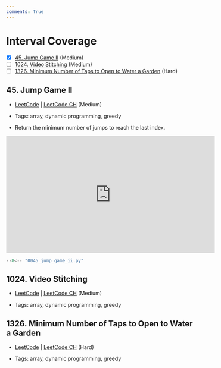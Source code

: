```yaml
---
comments: True
---
```


# Interval Coverage

- [x] [45. Jump Game II](https://leetcode.cn/problems/jump-game-ii/) (Medium)
- [ ] [1024. Video Stitching](https://leetcode.cn/problems/video-stitching/) (Medium)
- [ ] [1326. Minimum Number of Taps to Open to Water a Garden](https://leetcode.cn/problems/minimum-number-of-taps-to-open-to-water-a-garden/) (Hard)

## 45. Jump Game II

-   [LeetCode](https://leetcode.com/problems/jump-game-ii/) | [LeetCode CH](https://leetcode.cn/problems/jump-game-ii/) (Medium)

-   Tags: array, dynamic programming, greedy
-   Return the minimum number of jumps to reach the last index.

<iframe width="560" height="315" src="https://www.youtube.com/embed/dJ7sWiOoK7g?si=3kc-pp4rs3Dk7Jqk" title="YouTube video player" frameborder="0" allow="accelerometer; autoplay; clipboard-write; encrypted-media; gyroscope; picture-in-picture; web-share" referrerpolicy="strict-origin-when-cross-origin" allowfullscreen></iframe>

```python title="45. Jump Game II - Python Solution"
--8<-- "0045_jump_game_ii.py"
```

## 1024. Video Stitching

-   [LeetCode](https://leetcode.com/problems/video-stitching/) | [LeetCode CH](https://leetcode.cn/problems/video-stitching/) (Medium)

-   Tags: array, dynamic programming, greedy

## 1326. Minimum Number of Taps to Open to Water a Garden

-   [LeetCode](https://leetcode.com/problems/minimum-number-of-taps-to-open-to-water-a-garden/) | [LeetCode CH](https://leetcode.cn/problems/minimum-number-of-taps-to-open-to-water-a-garden/) (Hard)

-   Tags: array, dynamic programming, greedy
